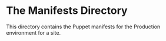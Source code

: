 # The Manifests Directory

This directory contains the Puppet manifests for the Production environment for a site.
